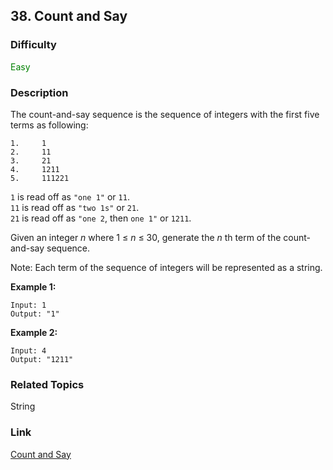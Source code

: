 ## 38. Count and Say
### Difficulty

 <font color=green>Easy</font>

### Description

The count-and-say sequence is the sequence of integers with the first five
terms as following:
            1.     1    2.     11    3.     21    4.     1211    5.     111221    

`1` is read off as `"one 1"` or `11`.  
`11` is read off as `"two 1s"` or `21`.  
`21` is read off as `"one 2`, then `one 1"` or `1211`.

Given an integer _n_  where 1 ≤ _n_ ≤ 30, generate the _n_ th term of the
count-and-say sequence.

Note: Each term of the sequence of integers will be represented as a string.



**Example 1:**
            Input: 1    Output: "1"    

**Example 2:**
            Input: 4    Output: "1211"


### Related Topics

String


### Link
[Count and Say](https://leetcode.com/problems/count-and-say)
